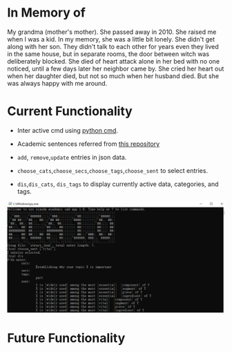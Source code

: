 # In Memory of

My grandma (mother's mother). She passed away in 2010. She raised me when I was a kid. In my memory, she was a little bit lonely. She didn't get along with her son. They didn't talk to each other for years even they lived in the same house, but in separate rooms, the door between witch was deliberately blocked. She died of heart attack alone in her bed with no one noticed, until a few days later her neighbor came by.   She cried her heart out when her daughter died, but not so much when her husband died. But she was always happy with me around.

# Current Functionality

- Inter active cmd using [python cmd](https://docs.python.org/3/library/cmd.html).
- Academic sentences referred from [this repository](https://github.com/nashamri/academic-phrases/blob/master/academic-phrases.el)

- `add`, `remove`,`update` entries in json data.
- `choose_cats`,`choose_secs`,`choose_tags`,`choose_sent`  to select entries.
- `dis`,`dis_cats`, `dis_tags` to display currently active data, categories, and tags.

![pic](screenshot/shot.png)

# Future Functionality

